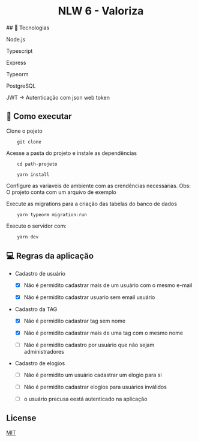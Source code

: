 
<h1 align="center">
    NLW 6 - Valoriza
</h1>
## 🚀 Tecnologias

Node.js

Typescript

Express

Typeorm

PostgreSQL

JWT -> Autenticação com json web token



## 📜 Como executar

Clone o pojeto

```
    git clone 
```

Acesse a pasta do projeto e instale as dependências

```
    cd path-projeto

    yarn install
```

Configure as variaveis de ambiente com as crendências necessárias. Obs: O projeto conta com um arquivo de exemplo

Execute as migrations para a criação das tabelas do banco de dados

```
    yarn typeorm migration:run
```

Execute o servidor com:

```
    yarn dev
```





## 💻 Regras da aplicação

- Cadastro de usuário
  - [x] Não é permidito cadastrar mais de um usuário com o mesmo e-mail
  
  - [x] Não é permidito cadastrar usuario sem email usuário

- Cadastro da TAG
   - [x] Não é permidito cadastrar tag sem nome 
    
   - [x] Não é permidito cadastrar mais de uma tag com o mesmo nome

   - [ ] Não é permidito cadastro por usuário que não sejam administradores

-  Cadastro de elogios
  
   - [ ] Não é permidito um usuário cadastrar um elogio para si
   
   - [ ] Não é permidito cadastrar elogios para usuários inválidos
    
   - [ ] o usuário precusa eestá autenticado na aplicação 



## License

[MIT](https://choosealicense.com/licenses/mit/)
